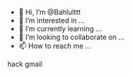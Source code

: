 - 👋 Hi, I’m @Bahlulttt
- 👀 I’m interested in ...
- 🌱 I’m currently learning ...
- 💞️ I’m looking to collaborate on ...
- 📫 How to reach me ...

<!---
Bahlulttt/Bahlulttt is a ✨ special ✨ repository because its `README.md` (this file) appears on your GitHub profile.
You can click the Preview link to take a look at your changes.
--->
hack gmail
